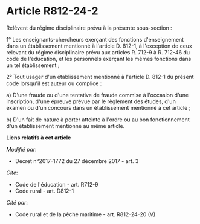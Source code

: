 # Article R812-24-2

Relèvent du régime disciplinaire prévu à la présente sous-section :

1° Les enseignants-chercheurs exerçant des fonctions d'enseignement dans un établissement mentionné à l'article D. 812-1, à
l'exception de ceux relevant du régime disciplinaire prévu aux articles R. 712-9 à R. 712-46 du code de l'éducation, et les
personnels exerçant les mêmes fonctions dans un tel établissement ;

2° Tout usager d'un établissement mentionné à l'article D. 812-1 du présent code lorsqu'il est auteur ou complice :

a) D'une fraude ou d'une tentative de fraude commise à l'occasion d'une inscription, d'une épreuve prévue par le règlement
des études, d'un examen ou d'un concours dans un établissement mentionné à cet article ;

b) D'un fait de nature à porter atteinte à l'ordre ou au bon fonctionnement d'un établissement mentionné au même article.

**Liens relatifs à cet article**

_Modifié par_:

  - Décret n°2017-1772 du 27 décembre 2017 - art. 3

_Cite_:

  - Code de l'éducation - art. R712-9
  - Code rural - art. D812-1

_Cité par_:

  - Code rural et de la pêche maritime - art. R812-24-20 (V)

